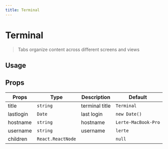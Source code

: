 ```yaml
---
title: Terminal
---
```


# Terminal

> Tabs organize content across different screens and views

## Usage

<usage name="terminal"></usage>

## Props

| Props     | Type              | Description    | Default             |
| --------- | ----------------- | -------------- | ------------------- |
| title     | `string`          | terminal title | `Terminal`          |
| lastlogin | `Date`            | last login     | `new Date()`        |
| hostname  | `string`          | hostname       | `Lerte-MacBook-Pro` |
| username  | `string`          | username       | `lerte`             |
| children  | `React.ReactNode` |                | `null`              |
